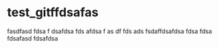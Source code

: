 # test_gitffdsafas
fasdfasd
fdsa
f
dsafdsa
fds
afdsa
f
as
df
fds
ads
fsdaffdsafdsa
fdsa
fdsa
fdsafasd
fdsafdsa
